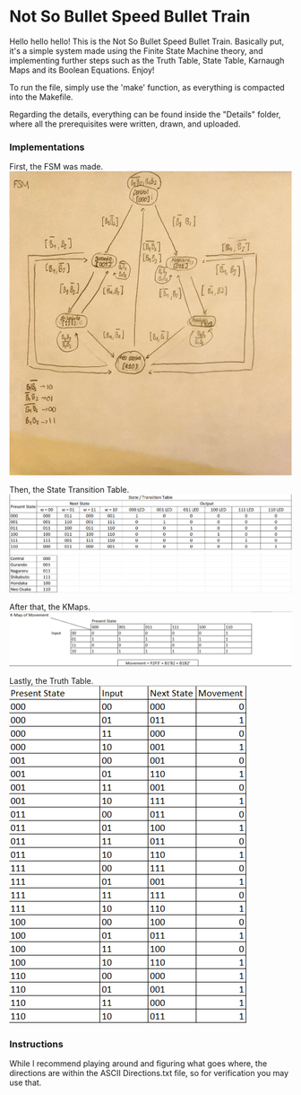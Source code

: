 # Not So Bullet Speed Bullet Train

Hello hello hello! This is the Not So Bullet Speed Bullet Train. Basically put, it's a simple system made using the Finite State Machine theory,
and implementing further steps such as the Truth Table, State Table, Karnaugh Maps and its Boolean Equations. Enjoy!

To run the file, simply use the 'make' function, as everything is compacted into the Makefile. 

Regarding the details, everything can be found inside the "Details" folder, where all the prerequisites were written, drawn, and uploaded.

### Implementations

First, the FSM was made.
![FSM](https://github.com/TheNightJourney/NotSoBulletSpeedBulletTrain/blob/main/Details/FSM.jpeg?raw=true)

Then, the State Transition Table.
![statetransition](https://github.com/TheNightJourney/NotSoBulletSpeedBulletTrain/blob/main/Details/StateTransition%20Table.png?raw=true)

After that, the KMaps.
![KMAP](https://github.com/TheNightJourney/NotSoBulletSpeedBulletTrain/blob/main/Details/Karnaugh%20Map.png?raw=true)

Lastly, the Truth Table.
![ttable](https://github.com/TheNightJourney/NotSoBulletSpeedBulletTrain/blob/main/Details/Truth%20Table.png?raw=true)

### Instructions
While I recommend playing around and figuring what goes where, the directions are within the ASCII Directions.txt file, so for verification you may use that.
